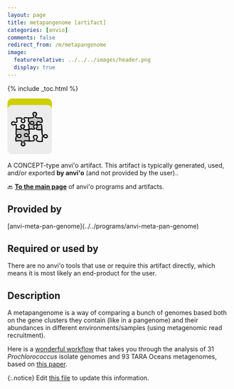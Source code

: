 ```yaml
---
layout: page
title: metapangenome [artifact]
categories: [anvio]
comments: false
redirect_from: /m/metapangenome
image:
  featurerelative: ../../../images/header.png
  display: true
---
```



{% include _toc.html %}


<img src="../../images/icons/CONCEPT.png" alt="CONCEPT" style="width:100px; border:none" />

A CONCEPT-type anvi'o artifact. This artifact is typically generated, used, and/or exported **by anvi'o** (and not provided by the user)..

🔙 **[To the main page](../../)** of anvi'o programs and artifacts.

## Provided by


<p style="text-align: left" markdown="1"><span class="artifact-p">[anvi-meta-pan-genome](../../programs/anvi-meta-pan-genome)</span></p>


## Required or used by


There are no anvi'o tools that use or require this artifact directly, which means it is most likely an end-product for the user.


## Description

A metapangenome is a way of comparing a bunch of genomes based both on the gene clusters they contain (like in a pangenome) and their abundances in different environments/samples (using metagenomic read recruitment).

Here is a [wonderful workflow](http://merenlab.org/data/prochlorococcus-metapangenome/) that takes you through the analysis of 31 *Prochlorococcus* isolate genomes and 93 TARA Oceans metagenomes, based on [this paper](https://peerj.com/articles/4320/). 


{:.notice}
Edit [this file](https://github.com/merenlab/anvio/tree/master/anvio/docs/artifacts/metapangenome.md) to update this information.

